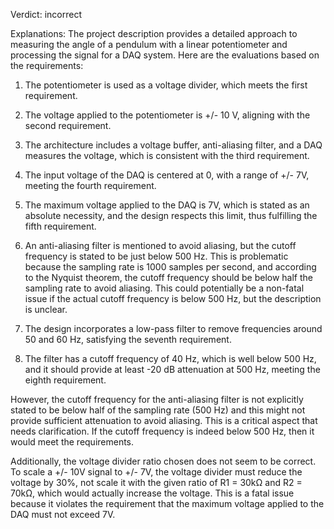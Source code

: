 Verdict: incorrect

Explanations: 
The project description provides a detailed approach to measuring the angle of a pendulum with a linear potentiometer and processing the signal for a DAQ system. Here are the evaluations based on the requirements:

1. The potentiometer is used as a voltage divider, which meets the first requirement.

2. The voltage applied to the potentiometer is +/- 10 V, aligning with the second requirement.

3. The architecture includes a voltage buffer, anti-aliasing filter, and a DAQ measures the voltage, which is consistent with the third requirement.

4. The input voltage of the DAQ is centered at 0, with a range of +/- 7V, meeting the fourth requirement.

5. The maximum voltage applied to the DAQ is 7V, which is stated as an absolute necessity, and the design respects this limit, thus fulfilling the fifth requirement.

6. An anti-aliasing filter is mentioned to avoid aliasing, but the cutoff frequency is stated to be just below 500 Hz. This is problematic because the sampling rate is 1000 samples per second, and according to the Nyquist theorem, the cutoff frequency should be below half the sampling rate to avoid aliasing. This could potentially be a non-fatal issue if the actual cutoff frequency is below 500 Hz, but the description is unclear.

7. The design incorporates a low-pass filter to remove frequencies around 50 and 60 Hz, satisfying the seventh requirement.

8. The filter has a cutoff frequency of 40 Hz, which is well below 500 Hz, and it should provide at least -20 dB attenuation at 500 Hz, meeting the eighth requirement.

However, the cutoff frequency for the anti-aliasing filter is not explicitly stated to be below half of the sampling rate (500 Hz) and this might not provide sufficient attenuation to avoid aliasing. This is a critical aspect that needs clarification. If the cutoff frequency is indeed below 500 Hz, then it would meet the requirements.

Additionally, the voltage divider ratio chosen does not seem to be correct. To scale a +/- 10V signal to +/- 7V, the voltage divider must reduce the voltage by 30%, not scale it with the given ratio of R1 = 30kΩ and R2 = 70kΩ, which would actually increase the voltage. This is a fatal issue because it violates the requirement that the maximum voltage applied to the DAQ must not exceed 7V.